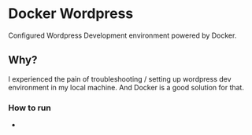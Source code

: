 # Docker Wordpress

Configured Wordpress Development environment powered by Docker.

## Why?

I experienced the pain of troubleshooting / setting up wordpress dev environment in my local machine. And Docker is a good solution for that.

### How to run

-
